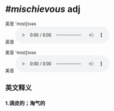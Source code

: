 # ***\#mischievous*** adj
英音 'mɪstʃɪvəs  
英音
<audio src="./media/mischievous1_AAC.aac" controls="controls"></audio>

美音 'mɪstʃɪvəs  
美音
<audio src="./media/mischievous1_AAC.aac" controls="controls"></audio>



  

英文释义
---
### 1.**调皮的；淘气的**  


